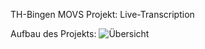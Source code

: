 TH-Bingen MOVS Projekt:
Live-Transcription

Aufbau des Projekts:
![Übersicht](https://github.com/Alex-614/Translator/blob/main/%C3%9Cbersicht-3.png?raw=true)
